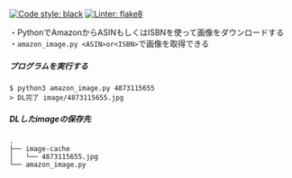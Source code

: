 [![Code style: black](https://img.shields.io/badge/code%20style-black-000000.svg)](https://github.com/psf/black)
[![Linter: flake8](https://img.shields.io/badge/linter-flake8-white)](https://github.com/PyCQA/flake8)
  
・PythonでAmazonからASINもしくはISBNを使って画像をダウンロードする  
・`amazon_image.py <ASIN>or<ISBN>`で画像を取得できる  
  
##### プログラムを実行する
`$ python3 amazon_image.py 4873115655`  
  `> DL完了 image/4873115655.jpg`  
  
##### DLしたimageの保存先  
```
.  
├── image-cache  
│   └── 4873115655.jpg  
└── amazon_image.py  
```
